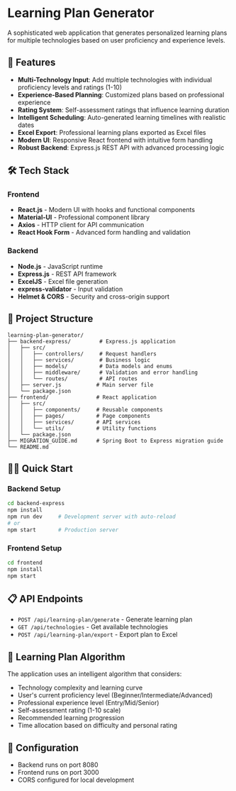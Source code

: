 # Learning Plan Generator

A sophisticated web application that generates personalized learning plans for multiple technologies based on user proficiency and experience levels.

## 🚀 Features

- **Multi-Technology Input**: Add multiple technologies with individual proficiency levels and ratings (1-10)
- **Experience-Based Planning**: Customized plans based on professional experience
- **Rating System**: Self-assessment ratings that influence learning duration
- **Intelligent Scheduling**: Auto-generated learning timelines with realistic dates
- **Excel Export**: Professional learning plans exported as Excel files
- **Modern UI**: Responsive React frontend with intuitive form handling
- **Robust Backend**: Express.js REST API with advanced processing logic

## 🛠️ Tech Stack

### Frontend
- **React.js** - Modern UI with hooks and functional components
- **Material-UI** - Professional component library
- **Axios** - HTTP client for API communication
- **React Hook Form** - Advanced form handling and validation

### Backend
- **Node.js** - JavaScript runtime
- **Express.js** - REST API framework
- **ExcelJS** - Excel file generation
- **express-validator** - Input validation
- **Helmet & CORS** - Security and cross-origin support

## 📁 Project Structure

```
learning-plan-generator/
├── backend-express/         # Express.js application
│   ├── src/
│   │   ├── controllers/     # Request handlers
│   │   ├── services/        # Business logic
│   │   ├── models/          # Data models and enums
│   │   ├── middleware/      # Validation and error handling
│   │   └── routes/          # API routes
│   ├── server.js           # Main server file
│   └── package.json
├── frontend/               # React application
│   ├── src/
│   │   ├── components/     # Reusable components
│   │   ├── pages/          # Page components
│   │   ├── services/       # API services
│   │   └── utils/          # Utility functions
│   └── package.json
├── MIGRATION_GUIDE.md      # Spring Boot to Express migration guide
└── README.md
```

## 🏃‍♂️ Quick Start

### Backend Setup
```bash
cd backend-express
npm install
npm run dev     # Development server with auto-reload
# or
npm start       # Production server
```

### Frontend Setup
```bash
cd frontend
npm install
npm start
```

## 📋 API Endpoints

- `POST /api/learning-plan/generate` - Generate learning plan
- `GET /api/technologies` - Get available technologies
- `POST /api/learning-plan/export` - Export plan to Excel

## 🎯 Learning Plan Algorithm

The application uses an intelligent algorithm that considers:
- Technology complexity and learning curve
- User's current proficiency level (Beginner/Intermediate/Advanced)
- Professional experience level (Entry/Mid/Senior)
- Self-assessment rating (1-10 scale)
- Recommended learning progression
- Time allocation based on difficulty and personal rating

## 🔧 Configuration

- Backend runs on port 8080
- Frontend runs on port 3000
- CORS configured for local development 